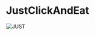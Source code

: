 # JustClickAndEat

![JUST](https://user-images.githubusercontent.com/58915897/97784156-29d04180-1ba5-11eb-8376-43d308adf445.jpeg)
